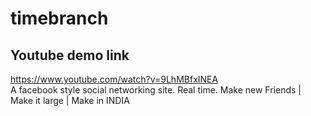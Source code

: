 # timebranch
## Youtube demo link
https://www.youtube.com/watch?v=9LhMBfxINEA <br>
A facebook style social networking site. Real time. Make new Friends | Make it large | Make in INDIA
